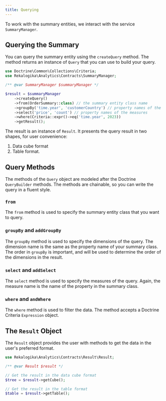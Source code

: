 ```yaml
---
title: Querying
---
```


To work with the summary entities, we interact with the service
`SummaryManager`.

## Querying the Summary

You can query the summary entity using the `createQuery` method. The method
returns an instance of `Query` that you can use to build your query.

```php
use Doctrine\Common\Collections\Criteria;
use Rekalogika\Analytics\Contracts\SummaryManager;

/** @var SummaryManager $summaryManager */

$result = $summaryManager
    ->createQuery()
    ->from(OrderSummary::class) // the summary entity class name
    ->groupBy('time.year', 'customerCountry') // property names of the dimension
    ->select('price', 'count') // property names of the measures
    ->where(Criteria::expr()->eq('time.year', 2023))
    ->getResult();
```

The result is an instance of `Result`. It presents the query result in two
shapes, for user convenience:

1. Data cube format
2. Table format.

## Query Methods

The methods of the `Query` object are modeled after the Doctrine `QueryBuilder`
methods. The methods are chainable, so you can write the query in a fluent
style.

### `from`

The `from` method is used to specify the summary entity class that you want to
query.

### `groupBy` and `addGroupBy`

The `groupBy` method is used to specify the dimensions of the query. The
dimension name is the same as the property name of your summary class. The order
in `groupBy` is important, and will be used to determine the order of the
dimensions in the result.

### `select` and `addSelect`

The `select` method is used to specify the measures of the query. Again, the
measure name is the name of the property in the summary class.

### `where` and `andWhere`

The `where` method is used to filter the data. The method accepts a Doctrine
Criteria `Expression` object.

## The `Result` Object

The `Result` object provides the user with methods to get the data in the
user's preferred format.

```php
use Rekalogika\Analytics\Contracts\Result\Result;

/** @var Result $result */

// Get the result in the data cube format
$tree = $result->getCube();

// Get the result in the table format
$table = $result->getTable();
```
